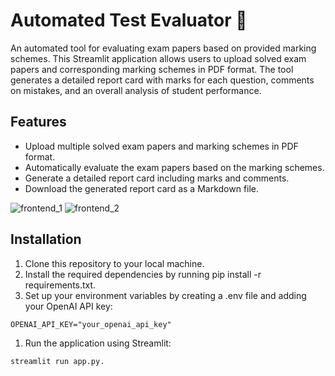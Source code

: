 # Automated Test Evaluator 📝

An automated tool for evaluating exam papers based on provided marking schemes. This Streamlit application allows users to upload solved exam papers and corresponding marking schemes in PDF format. The tool generates a detailed report card with marks for each question, comments on mistakes, and an overall analysis of student performance.

## Features

- Upload multiple solved exam papers and marking schemes in PDF format.
- Automatically evaluate the exam papers based on the marking schemes.
- Generate a detailed report card including marks and comments.
- Download the generated report card as a Markdown file.

![frontend_1](https://github.com/user-attachments/assets/ac498015-1df3-4ea1-a5e3-6ab812eed485)
![frontend_2](https://github.com/user-attachments/assets/da451654-2206-40c9-8607-80d7ca8a7dc3)


## Installation

1. Clone this repository to your local machine.
2. Install the required dependencies by running pip install -r requirements.txt.
3. Set up your environment variables by creating a .env file and adding your OpenAI API key:

```
OPENAI_API_KEY="your_openai_api_key"

```

1. Run the application using Streamlit:

```
streamlit run app.py.

```
